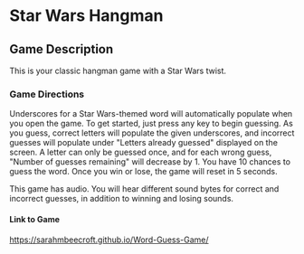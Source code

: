 # Star Wars Hangman

## Game Description

This is your classic hangman game with a Star Wars twist. 

### Game Directions

Underscores for a Star Wars-themed word will automatically populate when you open the game. To get started, just press any key to begin guessing. As you guess, correct letters will populate the given underscores, and incorrect guesses will populate under "Letters already guessed" displayed on the screen. A letter can only be guessed once, and for each wrong guess, "Number of guesses remaining" will decrease by 1. You have 10 chances to guess the word. Once you win or lose, the game will reset in 5 seconds. 

This game has audio. You will hear different sound bytes for correct and incorrect guesses, in addition to winning and losing sounds.  

#### Link to Game
https://sarahmbeecroft.github.io/Word-Guess-Game/ 

